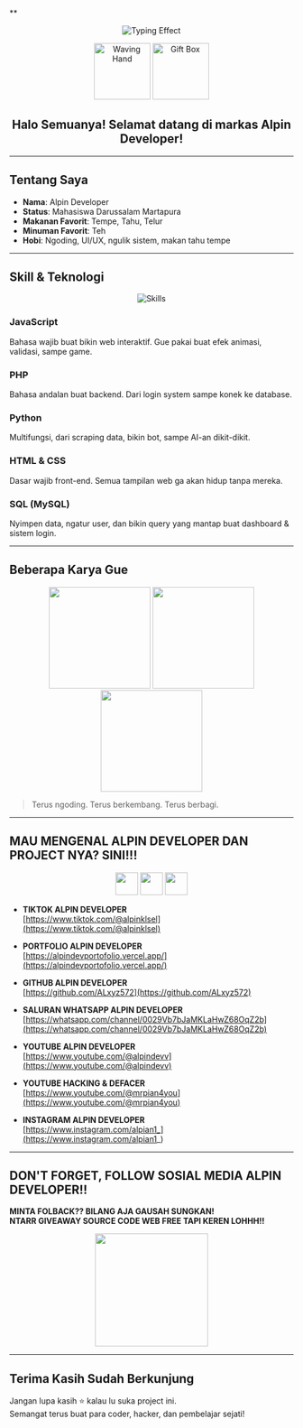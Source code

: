 **
<p align="center">
  <img src="https://readme-typing-svg.demolab.com/?lines=Welcome+To+Repository+Alpin+Developer;&center=true&size=22&duration=4000" alt="Typing Effect" />
</p>

<!-- Waving GIF + Gift -->
<p align="center">
  <img src="https://media.giphy.com/media/ASd0Ukj0y3qMM/giphy.gif" width="100" alt="Waving Hand" />
  <img src="https://media.giphy.com/media/26BRv0ThflsHCqDrG/giphy.gif" width="100" alt="Gift Box" />
</p>

<h2 align="center">Halo Semuanya! Selamat datang di markas Alpin Developer!</h2>

---

## Tentang Saya

- **Nama**: Alpin Developer  
- **Status**: Mahasiswa Darussalam Martapura  
- **Makanan Favorit**: Tempe, Tahu, Telur  
- **Minuman Favorit**: Teh  
- **Hobi**: Ngoding, UI/UX, ngulik sistem, makan tahu tempe

---

## Skill & Teknologi

<p align="center">
  <img src="https://skillicons.dev/icons?i=js,php,python,html,css,mysql" alt="Skills" />
</p>

### JavaScript
Bahasa wajib buat bikin web interaktif. Gue pakai buat efek animasi, validasi, sampe game.

### PHP
Bahasa andalan buat backend. Dari login system sampe konek ke database.

### Python
Multifungsi, dari scraping data, bikin bot, sampe AI-an dikit-dikit.

### HTML & CSS
Dasar wajib front-end. Semua tampilan web ga akan hidup tanpa mereka.

### SQL (MySQL)
Nyimpen data, ngatur user, dan bikin query yang mantap buat dashboard & sistem login.

---

## Beberapa Karya Gue

<p align="center">
  <img src="https://media.giphy.com/media/13HgwGsXF0aiGY/giphy.gif" width="180" />
  <img src="https://media.giphy.com/media/3oKIPwoeGErMmaI43C/giphy.gif" width="180" />
  <img src="https://media.giphy.com/media/qgQUggAC3Pfv687qPC/giphy.gif" width="180" />
</p>

> Terus ngoding. Terus berkembang. Terus berbagi.

---

## MAU MENGENAL ALPIN DEVELOPER DAN PROJECT NYA? SINI!!!

<p align="center">
  <a href="https://www.tiktok.com/@alpinklsel"><img src="https://cdn-icons-png.flaticon.com/128/3046/3046120.png" width="40" /></a>
  <a href="https://www.instagram.com/alpian1_"><img src="https://cdn-icons-png.flaticon.com/128/2111/2111463.png" width="40" /></a>
  <a href="https://whatsapp.com/channel/0029Vb7bJaMKLaHwZ68OqZ2b"><img src="https://cdn-icons-png.flaticon.com/128/733/733585.png" width="40" /></a>
</p>

- **TIKTOK ALPIN DEVELOPER**  
  [https://www.tiktok.com/@alpinklsel](https://www.tiktok.com/@alpinklsel)

- **PORTFOLIO ALPIN DEVELOPER**  
  [https://alpindevportofolio.vercel.app/](https://alpindevportofolio.vercel.app/)

- **GITHUB ALPIN DEVELOPER**  
  [https://github.com/ALxyz572](https://github.com/ALxyz572)

- **SALURAN WHATSAPP ALPIN DEVELOPER**  
  [https://whatsapp.com/channel/0029Vb7bJaMKLaHwZ68OqZ2b](https://whatsapp.com/channel/0029Vb7bJaMKLaHwZ68OqZ2b)

- **YOUTUBE ALPIN DEVELOPER**  
  [https://www.youtube.com/@alpindevv](https://www.youtube.com/@alpindevv)

- **YOUTUBE HACKING & DEFACER**  
  [https://www.youtube.com/@mrpian4you](https://www.youtube.com/@mrpian4you)

- **INSTAGRAM ALPIN DEVELOPER**  
  [https://www.instagram.com/alpian1_](https://www.instagram.com/alpian1_)

---

## DON'T FORGET, FOLLOW SOSIAL MEDIA ALPIN DEVELOPER!!

**MINTA FOLBACK?? BILANG AJA GAUSAH SUNGKAN!**  
**NTARR GIVEAWAY SOURCE CODE WEB FREE TAPI KEREN LOHHH!!**

<p align="center">
  <img src="https://media.giphy.com/media/3oriO0OEd9QIDdllqo/giphy.gif" width="200" />
</p>

---

## Terima Kasih Sudah Berkunjung

Jangan lupa kasih ⭐ kalau lu suka project ini.  
Semangat terus buat para coder, hacker, dan pembelajar sejati!

